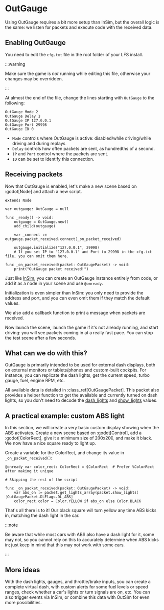 # OutGauge

Using OutGauge requires a bit more setup than InSim, but the overall logic is the same:
we listen for packets and execute code with the received data.

## Enabling OutGauge

You need to edit the `cfg.txt` file in the root folder of your LFS install.

:::warning

Make sure the game is *not* running while editing this file, otherwise your changes
may be overridden.

:::

At almost the end of the file, change the lines starting with `OutGauge` to the following:

```text
OutGauge Mode 2
OutGauge Delay 1
OutGauge IP 127.0.0.1
OutGauge Port 29998
OutGauge ID 0
```

* `Mode` controls where OutGauge is active: disabled/while driving/while driving and during replays.
* `Delay` controls how often packets are sent, as hundredths of a second.
* `IP` and `Port` control where the packets are sent.
* `ID` can be set to identify this connection.

## Receiving packets

Now that OutGauge is enabled, let's make a new scene based on :godot[Node] and attach a new script.

```gdscript
extends Node

var outgauge: OutGauge = null

func _ready() -> void:
	outgauge = OutGauge.new()
	add_child(outgauge)
	
	var _connect := outgauge.packet_received.connect(_on_packet_received)
	
	outgauge.initialize("127.0.0.1", 29998)
	# If you set IP to "127.0.0.1" and Port to 29998 in the cfg.txt file, you can omit them here.

func _on_packet_received(packet: OutGaugePacket) -> void:
	print("OutGauge packet received!")
```

Just like [InSim](./insim), you can create an OutGauge instance entirely from code, or add it
as a node in your scene and use <Code>@onready</Code>.

Initialization is even simpler than InSim: you only need to provide the address and port, and you
can even omit them if they match the default values.

We also add a callback function to print a message when packets are received.

Now launch the scene, launch the game if it's not already running, and start driving: you will see
packets coming in at a really fast pace. You can stop the test scene after a few seconds.

## What can we do with this?

OutGauge is primarily intended to be used for external dash displays, both on external monitors or
tablets/phones and custom-built cockpits. For instance, you can replicate the dash lights, get the
current speed, turbo gauge, fuel, engine RPM, etc.

All available data is detailed in :class_ref[OutGaugePacket]. This packet also provides a helper function
to get the available and currently turned on dash lights, so you don't need to decode the
[dash_lights](/class_ref/OutGaugePacket.mdx#property_dash_lights) and
[show_lights](/class_ref/OutGaugePacket.mdx#property_show_lights) values.

## A practical example: custom ABS light

In this section, we will create a very basic custom display showing when the ABS activates.
Create a new scene based on :godot[Control], add a :godot[ColorRect], give it a minimum size of
200x200, and make it black. We now have a nice square ready to light up.

Create a variable for the ColorRect, and change its value in <Code>_on_packet_received()</Code>:

```gdscript
@onready var color_rect: ColorRect = $ColorRect  # Prefer %ColorRect after making it unique

# Skipping the rest of the script

func _on_packet_received(packet: OutGaugePacket) -> void:
	var abs_on := packet.get_lights_array(packet.show_lights)[OutGaugePacket.DLFlags.DL_ABS]
	color_rect.color = Color.YELLOW if abs_on else Color.BLACK
```

That's all there is to it! Our black square will turn yellow any time ABS kicks in, matching the
dash light in the car.

:::note

Be aware that while most cars with ABS also have a dash light for it, some may not, so you cannot
rely on this to accurately determine when ABS kicks in; just keep in mind that this may not work
with some cars.

:::

## More ideas

With the dash lights, gauges, and throttle/brake inputs, you can create a complete virtual dash,
with custom alerts for some fuel levels or speed ranges, check whether a car's lights or turn signals
are on, etc. You can also trigger events via InSim, or combine this data with OutSim for even more
possibilities.
